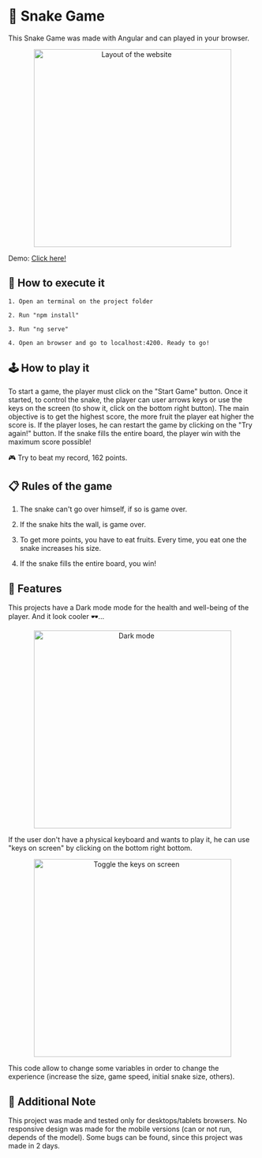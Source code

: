 # 🐍 Snake Game

This Snake Game was made with Angular and can played in your browser.

<p align="center"><img src="https://i.imgur.com/ATROpFd.gif" width="400" height="400" alt="Layout of the website"></p>

Demo: [Click here!](https://framalh0.github.io/snake-game/)

## 🚀 How to execute it
```
1. Open an terminal on the project folder

2. Run "npm install"

3. Run "ng serve"

4. Open an browser and go to localhost:4200. Ready to go!
```

## 🕹️ How to play it

To start a game, the player must click on the "Start Game" button.
Once it started, to control the snake, the player can user arrows keys or use the keys on the screen (to show it, click on the bottom right button).
The main objective is to get the highest score, the more fruit the player eat higher the score is.
If the player loses, he can restart the game by clicking on the "Try again!" button.
If the snake fills the entire board, the player win with the maximum score possible!

🎮 Try to beat my record, 162 points.

## 📋 Rules of the game

1. The snake can't go over himself, if so is game over.

2. If the snake hits the wall, is game over.

3. To get more points, you have to eat fruits. Every time, you eat one the snake increases his size.

4. If the snake fills the entire board, you win!

## 📕 Features

This projects have a Dark mode mode for the health and well-being of the player. And it look cooler 🕶️...

<p align="center"><img src="https://i.imgur.com/TzAsJbK.gif" width="400" height="400" alt="Dark mode"></p>

If the user don't have a physical keyboard and wants to play it, he can use "keys on screen" by clicking on the bottom right bottom.

<p align="center"><img src="https://i.imgur.com/PahqzvY.gif" width="400" height="400" alt="Toggle the keys on screen"></p>

This code allow to change some variables in order to change the experience (increase the size, game speed, initial snake size, others).

## 📝 Additional Note

This project was made and tested only for desktops/tablets browsers.
No responsive design was made for the mobile versions (can or not run, depends of the model).
Some bugs can be found, since this project was made in 2 days.
